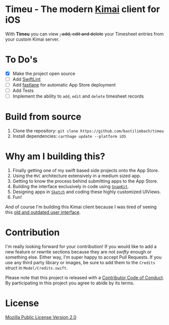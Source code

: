 # Timeu - The modern [Kimai](https://www.kimai.org/) client for iOS
With **Timeu** you can view ~~, add, edit and delete~~ your Timesheet entries from your custom Kimai server.

# To Do's
- [x] Make the project open source
- [ ] Add [SwiftLint](https://github.com/realm/SwiftLint)
- [ ] Add [fastlane](https://github.com/fastlane/fastlane) for automatic App Store deployment
- [ ] Add Tests
- [ ] Implement the ability to `add`, `edit` and `delete` timesheet records

# Build from source
1. Clone the repository: `git clone https://github.com/bastilimbach/timeu`
2. Install dependencies: `carthage update --platform iOS`

# Why am I building this?
1. Finally getting one of my swift based side projects onto the App Store.
2. Using the `MVC` architecture extensively in a medium sized app.
3. Getting to know the process behind submitting apps to the App Store.
4. Building the interface exclusively in code using [`SnapKit`](https://github.com/SnapKit/SnapKit).
5. Designing apps in [`Sketch`](https://www.sketchapp.com/) and coding these highly customized UIViews.
6. Fun!

And of course I'm building this Kimai client because I was tired of seeing this [old and outdated user interface](https://www.kimai.org/).

# Contribution
I'm really looking forward for your contribution! If you would like to add a new feature or rewrite sections because they are not *swifty* enough or something else. Either way, I'm super happy to accept Pull Requests. If you use any third party library or images, be sure to add them to the `Credits` struct in `Model/Credits.swift`.

Please note that this project is released with a [Contributor Code of Conduct](https://github.com/bastilimbach/timeu/blob/master/.github/CODE_OF_CONDUCT.md). By participating in this project you agree to abide by its terms.

# License
[Mozilla Public License Version 2.0](https://github.com/bastilimbach/timeu/blob/master/LICENSE)
